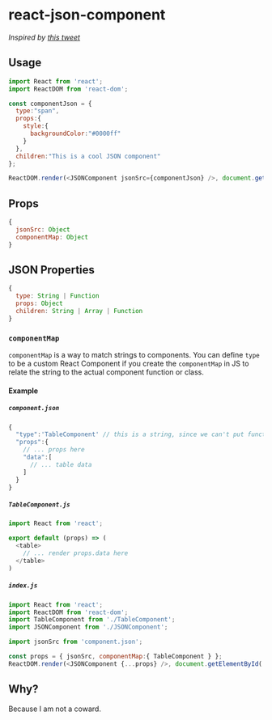 # react-json-component

_Inspired by [this tweet](https://twitter.com/NTulswani/status/964421799399141376)_

## Usage

```javascript
import React from 'react';
import ReactDOM from 'react-dom';

const componentJson = {
  type:"span",
  props:{
    style:{
      backgroundColor:"#0000ff"
    }
  },
  children:"This is a cool JSON component"
};

ReactDOM.render(<JSONComponent jsonSrc={componentJson} />, document.getElementById('root'));
```

## Props

```javascript
{
  jsonSrc: Object
  componentMap: Object
}
```

## JSON Properties

```javascript
{
  type: String | Function
  props: Object
  children: String | Array | Function
}
```


### `componentMap`

`componentMap` is a way to match strings to components. You can define `type` to be a custom React Component if you create the `componentMap` in JS to relate the string to the actual component function or class.

#### Example

##### `component.json`

```javascript
{
  "type":'TableComponent' // this is a string, since we can't put functions / classes in JSON!
  "props":{
    // ... props here
    "data":[
      // ... table data
    ]
  }
}
```

##### `TableComponent.js`

```javascript
import React from 'react';

export default (props) => (
  <table>
    // ... render props.data here
  </table>
)
```

##### `index.js`

```javascript
import React from 'react';
import ReactDOM from 'react-dom';
import TableComponent from './TableComponent';
import JSONComponent from './JSONComponent';

import jsonSrc from 'component.json';

const props = { jsonSrc, componentMap:{ TableComponent } };
ReactDOM.render(<JSONComponent {...props} />, document.getElementById('root'));
```

## Why?

Because I am not a coward.
